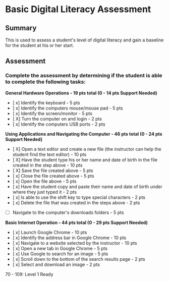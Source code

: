 # Basic Digital Literacy Assessment 
 
## Summary

This is used to assess a student's level of digital literacy and gain a baseline for the student at his or her start.

## Assessment

### Complete the assessment by determining if the student is able to complete the following tasks: 

**General Hardware Operations - 19 pts total (0 - 14 pts Support Needed)**
- [ x] Identify the keyboard - 5 pts
- [ x] Identify the computers mouse/mouse pad - 5 pts
- [ x] Identify the screen/monitor - 5 pts
- [ X] Turn the computer on and login - 2 pts
- [ x] Identify the computers USB ports - 2 pts

**Using Applications and Navigating the Computer - 46 pts total (0 - 24 pts Support Needed)**
- [ X] Open a text editor and create a new file (the instructor can help the student find the text editor) - 10 pts
- [ X] Have the student type his or her name and date of birth in the file created in the step above - 10 pts
- [ X] Save the file created above - 5 pts
- [ x] Close the file created above - 5 pts
- [ x] Open the file above - 5 pts
- [ x] Have the student copy and paste their name and date of birth under where they just typed it - 2 pts 
- [ x] Is able to use the shift key to type special characters - 2 pts
- [ x] Delete the file that was created in the steps above - 2 pts
- [ ] Navigate to the computer's downloads folders - 5 pts

**Basic Internet Operation - 44 pts total (0 - 29 pts Support Needed)**
- [ x] Launch Google Chrome - 10 pts
- [ x] Identify the address bar in Google Chrome - 10 pts
- [ x] Navigate to a website selected by the instructor - 10 pts
- [ x] Open a new tab in Google Chrome - 5 pts
- [ x] Use Google to search for an image - 5 pts
- [ x] Scroll down to the bottom of the search results page - 2 pts
- [ x] Select and download an image - 2 pts

70 - 109: Level 1 Ready
